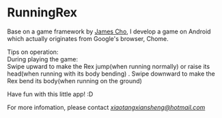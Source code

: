 # RunningRex

Base on a game framework by [James Cho](http://jamescho7.com/), I develop a game on Android which actually originates from Google's browser, Chome.

Tips on operation:</br>
During playing the game:</br>
Swipe upward to make the Rex jump(when running normally) or raise its head(when running with its body bending) .
Swipe downward to make the Rex bend its body(when running on the ground)

Have fun with this little app! :D

For more infomation, please contact *xiaotangxiansheng@hotmail.com*
